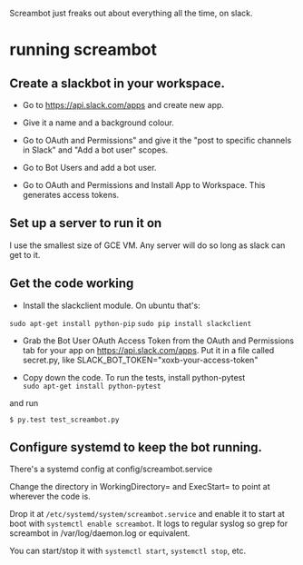 Screambot just freaks out about everything all the time, on slack.

# running screambot

## Create a slackbot in your workspace.
* Go to https://api.slack.com/apps and create new app.

* Give it a name and a background colour.

* Go to OAuth and Permissions" and give it the "post to specific channels in Slack" and "Add a bot user" scopes.

* Go to Bot Users and add a bot user.

* Go to OAuth and Permissions and Install App to Workspace. This generates access tokens. 

## Set up a server to run it on
I use the smallest size of GCE VM. Any server will do so long as slack can get to it.

## Get the code working
* Install the slackclient module. On ubuntu that's:  

`sudo apt-get install python-pip`
`sudo pip install slackclient`

* Grab the Bot User OAuth Access Token from the OAuth and Permissions tab for your app on https://api.slack.com/apps. Put it in a file called secret.py, like
SLACK_BOT_TOKEN="xoxb-your-access-token"

* Copy down the code. To run the tests, install python-pytest  
`sudo apt-get install python-pytest`

and run

`$ py.test test_screambot.py`

## Configure systemd to keep the bot running.

There's a systemd config at config/screambot.service 

Change the directory in WorkingDirectory= and ExecStart= to point at wherever the code is.

Drop it at `/etc/systemd/system/screambot.service` and enable it to start at boot with
`systemctl enable screambot`. It logs to regular syslog so grep for
screambot in /var/log/daemon.log or equivalent.

You can start/stop it with `systemctl start`, `systemctl stop`, etc.
